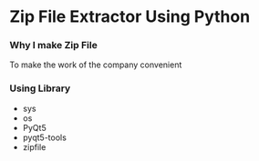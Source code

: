 # Zip File Extractor Using Python

### Why I make Zip File
To make the work of the company convenient

### Using Library
- sys
- os
- PyQt5
- pyqt5-tools
- zipfile
